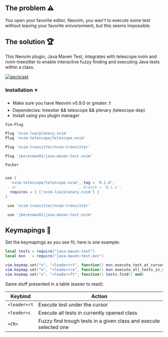 ## The problem :warning: ##

You open your favorite editor, Neovim, you wan't to execute some test without leaving your favorite enivoronment, but this seems impossible. 

## The solution :trophy: ##

This Neovim plugin, Java Maven Test, integrates with telescope.nvim and nvim-treesitter to enable interactive fuzzy finding and executing Java tests within a class.

[![asciicast](https://asciinema.org/a/YJnUsr3ujc1GHgoRsXGZWxeS4.svg)](https://asciinema.org/a/YJnUsr3ujc1GHgoRsXGZWxeS4)


### Installation :star: ###
* Make sure you have Neovim v0.9.0 or greater. :exclamation:
* Dependecies: treesiter && telescope && plenary (telescope dep)
* Install using you plugin manager

`Vim-Plug`  
```lua
Plug 'nvim-lua/plenary.nvim'
Plug 'nvim-telescope/telescope.nvim'

Plug 'nvim-treesitter/nvim-treesitter'

Plug 'jkeresman01/java-maven-test.nvim'
```

`Packer`
```lua

use {
  'nvim-telescope/telescope.nvim', tag = '0.1.8',
-- or                            , branch = '0.1.x',
  requires = { {'nvim-lua/plenary.nvim'} }
}

 use 'nvim-treesitter/nvim-treesitter'

 use 'jkeresman01/java-maven-test.nvim'
```

## Keymapings :musical_keyboard: ##

Set the keymapings as you see fit, here is one example:

```lua
local tests = require("java-maven-test")
local mvn   = require("java-maven-test.mvn")

vim.keymap.set("n", "<leader>rt", function() mvn.execute_test_at_cursor() end)        -- execute test under the cursor
vim.keymap.set("n", "<leader>ra", function() mvn.execute_all_tests_in_class() end)    -- execute all tests in currently opened class
vim.keymap.set("n", "<leader>ft", function() tests.find() end)                        -- fuzzy find trough tests in a given class and execute selected one
```

Same stuff presented in a table (easier to read):

| Keybind       | Action                                                             |
|---------------|--------------------------------------------------------------------|
| `<leader>rt`  | Execute test under the cursor                                      |
| `<leader>c`   | Execute all tests in currently opened class                        |
| `<CR>`        | Fuzzy find trough tests in a given class and execute selected one  |

